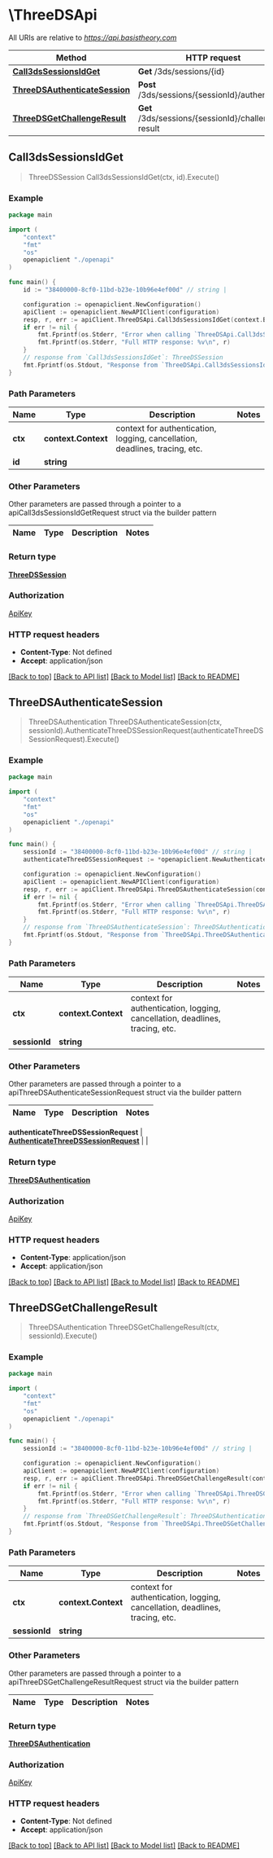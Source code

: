 # \ThreeDSApi

All URIs are relative to *https://api.basistheory.com*

Method | HTTP request | Description
------------- | ------------- | -------------
[**Call3dsSessionsIdGet**](ThreeDSApi.md#Call3dsSessionsIdGet) | **Get** /3ds/sessions/{id} | 
[**ThreeDSAuthenticateSession**](ThreeDSApi.md#ThreeDSAuthenticateSession) | **Post** /3ds/sessions/{sessionId}/authenticate | 
[**ThreeDSGetChallengeResult**](ThreeDSApi.md#ThreeDSGetChallengeResult) | **Get** /3ds/sessions/{sessionId}/challenge-result | 



## Call3dsSessionsIdGet

> ThreeDSSession Call3dsSessionsIdGet(ctx, id).Execute()



### Example

```go
package main

import (
    "context"
    "fmt"
    "os"
    openapiclient "./openapi"
)

func main() {
    id := "38400000-8cf0-11bd-b23e-10b96e4ef00d" // string | 

    configuration := openapiclient.NewConfiguration()
    apiClient := openapiclient.NewAPIClient(configuration)
    resp, r, err := apiClient.ThreeDSApi.Call3dsSessionsIdGet(context.Background(), id).Execute()
    if err != nil {
        fmt.Fprintf(os.Stderr, "Error when calling `ThreeDSApi.Call3dsSessionsIdGet``: %v\n", err)
        fmt.Fprintf(os.Stderr, "Full HTTP response: %v\n", r)
    }
    // response from `Call3dsSessionsIdGet`: ThreeDSSession
    fmt.Fprintf(os.Stdout, "Response from `ThreeDSApi.Call3dsSessionsIdGet`: %v\n", resp)
}
```

### Path Parameters


Name | Type | Description  | Notes
------------- | ------------- | ------------- | -------------
**ctx** | **context.Context** | context for authentication, logging, cancellation, deadlines, tracing, etc.
**id** | **string** |  | 

### Other Parameters

Other parameters are passed through a pointer to a apiCall3dsSessionsIdGetRequest struct via the builder pattern


Name | Type | Description  | Notes
------------- | ------------- | ------------- | -------------


### Return type

[**ThreeDSSession**](ThreeDSSession.md)

### Authorization

[ApiKey](../README.md#ApiKey)

### HTTP request headers

- **Content-Type**: Not defined
- **Accept**: application/json

[[Back to top]](#) [[Back to API list]](../README.md#documentation-for-api-endpoints)
[[Back to Model list]](../README.md#documentation-for-models)
[[Back to README]](../README.md)


## ThreeDSAuthenticateSession

> ThreeDSAuthentication ThreeDSAuthenticateSession(ctx, sessionId).AuthenticateThreeDSSessionRequest(authenticateThreeDSSessionRequest).Execute()



### Example

```go
package main

import (
    "context"
    "fmt"
    "os"
    openapiclient "./openapi"
)

func main() {
    sessionId := "38400000-8cf0-11bd-b23e-10b96e4ef00d" // string | 
    authenticateThreeDSSessionRequest := *openapiclient.NewAuthenticateThreeDSSessionRequest("AuthenticationCategory_example", "AuthenticationType_example", *openapiclient.NewThreeDSRequestorInfo()) // AuthenticateThreeDSSessionRequest |  (optional)

    configuration := openapiclient.NewConfiguration()
    apiClient := openapiclient.NewAPIClient(configuration)
    resp, r, err := apiClient.ThreeDSApi.ThreeDSAuthenticateSession(context.Background(), sessionId).AuthenticateThreeDSSessionRequest(authenticateThreeDSSessionRequest).Execute()
    if err != nil {
        fmt.Fprintf(os.Stderr, "Error when calling `ThreeDSApi.ThreeDSAuthenticateSession``: %v\n", err)
        fmt.Fprintf(os.Stderr, "Full HTTP response: %v\n", r)
    }
    // response from `ThreeDSAuthenticateSession`: ThreeDSAuthentication
    fmt.Fprintf(os.Stdout, "Response from `ThreeDSApi.ThreeDSAuthenticateSession`: %v\n", resp)
}
```

### Path Parameters


Name | Type | Description  | Notes
------------- | ------------- | ------------- | -------------
**ctx** | **context.Context** | context for authentication, logging, cancellation, deadlines, tracing, etc.
**sessionId** | **string** |  | 

### Other Parameters

Other parameters are passed through a pointer to a apiThreeDSAuthenticateSessionRequest struct via the builder pattern


Name | Type | Description  | Notes
------------- | ------------- | ------------- | -------------

 **authenticateThreeDSSessionRequest** | [**AuthenticateThreeDSSessionRequest**](AuthenticateThreeDSSessionRequest.md) |  | 

### Return type

[**ThreeDSAuthentication**](ThreeDSAuthentication.md)

### Authorization

[ApiKey](../README.md#ApiKey)

### HTTP request headers

- **Content-Type**: application/json
- **Accept**: application/json

[[Back to top]](#) [[Back to API list]](../README.md#documentation-for-api-endpoints)
[[Back to Model list]](../README.md#documentation-for-models)
[[Back to README]](../README.md)


## ThreeDSGetChallengeResult

> ThreeDSAuthentication ThreeDSGetChallengeResult(ctx, sessionId).Execute()



### Example

```go
package main

import (
    "context"
    "fmt"
    "os"
    openapiclient "./openapi"
)

func main() {
    sessionId := "38400000-8cf0-11bd-b23e-10b96e4ef00d" // string | 

    configuration := openapiclient.NewConfiguration()
    apiClient := openapiclient.NewAPIClient(configuration)
    resp, r, err := apiClient.ThreeDSApi.ThreeDSGetChallengeResult(context.Background(), sessionId).Execute()
    if err != nil {
        fmt.Fprintf(os.Stderr, "Error when calling `ThreeDSApi.ThreeDSGetChallengeResult``: %v\n", err)
        fmt.Fprintf(os.Stderr, "Full HTTP response: %v\n", r)
    }
    // response from `ThreeDSGetChallengeResult`: ThreeDSAuthentication
    fmt.Fprintf(os.Stdout, "Response from `ThreeDSApi.ThreeDSGetChallengeResult`: %v\n", resp)
}
```

### Path Parameters


Name | Type | Description  | Notes
------------- | ------------- | ------------- | -------------
**ctx** | **context.Context** | context for authentication, logging, cancellation, deadlines, tracing, etc.
**sessionId** | **string** |  | 

### Other Parameters

Other parameters are passed through a pointer to a apiThreeDSGetChallengeResultRequest struct via the builder pattern


Name | Type | Description  | Notes
------------- | ------------- | ------------- | -------------


### Return type

[**ThreeDSAuthentication**](ThreeDSAuthentication.md)

### Authorization

[ApiKey](../README.md#ApiKey)

### HTTP request headers

- **Content-Type**: Not defined
- **Accept**: application/json

[[Back to top]](#) [[Back to API list]](../README.md#documentation-for-api-endpoints)
[[Back to Model list]](../README.md#documentation-for-models)
[[Back to README]](../README.md)

